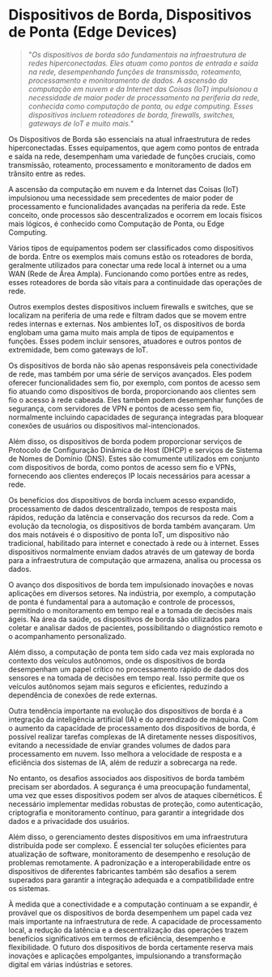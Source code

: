 # Dispositivos de Borda, Dispositivos de Ponta (Edge Devices)

>"*Os dispositivos de borda são fundamentais na infraestrutura de redes hiperconectadas. Eles atuam como pontos de entrada e saída na rede, desempenhando funções de transmissão, roteamento, processamento e monitoramento de dados. A ascensão da computação em nuvem e da Internet das Coisas (IoT) impulsionou a necessidade de maior poder de processamento na periferia da rede, conhecida como computação de ponta, ou edge computing. Esses dispositivos incluem roteadores de borda, firewalls, switches, gateways de IoT e muito mais.*"

Os Dispositivos de Borda são essenciais na atual infraestrutura de redes hiperconectadas. Esses equipamentos, que agem como pontos de entrada e saída na rede, desempenham uma variedade de funções cruciais, como transmissão, roteamento, processamento e monitoramento de dados em trânsito entre as redes.

A ascensão da computação em nuvem e da Internet das Coisas (IoT) impulsionou uma necessidade sem precedentes de maior poder de processamento e funcionalidades avançadas na periferia da rede. Este conceito, onde processos são descentralizados e ocorrem em locais físicos mais lógicos, é conhecido como Computação de Ponta, ou Edge Computing.

Vários tipos de equipamentos podem ser classificados como dispositivos de borda. Entre os exemplos mais comuns estão os roteadores de borda, geralmente utilizados para conectar uma rede local à internet ou a uma WAN (Rede de Área Ampla). Funcionando como portões entre as redes, esses roteadores de borda são vitais para a continuidade das operações de rede.

Outros exemplos destes dispositivos incluem firewalls e switches, que se localizam na periferia de uma rede e filtram dados que se movem entre redes internas e externas. Nos ambientes IoT, os dispositivos de borda englobam uma gama muito mais ampla de tipos de equipamentos e funções. Esses podem incluir sensores, atuadores e outros pontos de extremidade, bem como gateways de IoT.

Os dispositivos de borda não são apenas responsáveis pela conectividade de rede, mas também por uma série de serviços avançados. Eles podem oferecer funcionalidades sem fio, por exemplo, com pontos de acesso sem fio atuando como dispositivos de borda, proporcionando aos clientes sem fio o acesso à rede cabeada. Eles também podem desempenhar funções de segurança, com servidores de VPN e pontos de acesso sem fio, normalmente incluindo capacidades de segurança integradas para bloquear conexões de usuários ou dispositivos mal-intencionados.

Além disso, os dispositivos de borda podem proporcionar serviços de Protocolo de Configuração Dinâmica de Host (DHCP) e serviços de Sistema de Nomes de Domínio (DNS). Estes são comumente utilizados em conjunto com dispositivos de borda, como pontos de acesso sem fio e VPNs, fornecendo aos clientes endereços IP locais necessários para acessar a rede.

Os benefícios dos dispositivos de borda incluem acesso expandido, processamento de dados descentralizado, tempos de resposta mais rápidos, redução da latência e conservação dos recursos da rede. Com a evolução da tecnologia, os dispositivos de borda também avançaram. Um dos mais notáveis é o dispositivo de ponta IoT, um dispositivo não tradicional, habilitado para internet e conectado à rede ou à internet. Esses dispositivos normalmente enviam dados através de um gateway de borda para a infraestrutura de computação que armazena, analisa ou processa os dados.

O avanço dos dispositivos de borda tem impulsionado inovações e novas aplicações em diversos setores. Na indústria, por exemplo, a computação de ponta é fundamental para a automação e controle de processos, permitindo o monitoramento em tempo real e a tomada de decisões mais ágeis. Na área da saúde, os dispositivos de borda são utilizados para coletar e analisar dados de pacientes, possibilitando o diagnóstico remoto e o acompanhamento personalizado.

Além disso, a computação de ponta tem sido cada vez mais explorada no contexto dos veículos autônomos, onde os dispositivos de borda desempenham um papel crítico no processamento rápido de dados dos sensores e na tomada de decisões em tempo real. Isso permite que os veículos autônomos sejam mais seguros e eficientes, reduzindo a dependência de conexões de rede externas.

Outra tendência importante na evolução dos dispositivos de borda é a integração da inteligência artificial (IA) e do aprendizado de máquina. Com o aumento da capacidade de processamento dos dispositivos de borda, é possível realizar tarefas complexas de IA diretamente nesses dispositivos, evitando a necessidade de enviar grandes volumes de dados para processamento em nuvem. Isso melhora a velocidade de resposta e a eficiência dos sistemas de IA, além de reduzir a sobrecarga na rede.

No entanto, os desafios associados aos dispositivos de borda também precisam ser abordados. A segurança é uma preocupação fundamental, uma vez que esses dispositivos podem ser alvos de ataques cibernéticos. É necessário implementar medidas robustas de proteção, como autenticação, criptografia e monitoramento contínuo, para garantir a integridade dos dados e a privacidade dos usuários.

Além disso, o gerenciamento destes dispositivos em uma infraestrutura distribuída pode ser complexo. É essencial ter soluções eficientes para atualização de software, monitoramento de desempenho e resolução de problemas remotamente. A padronização e a interoperabilidade entre os dispositivos de diferentes fabricantes também são desafios a serem superados para garantir a integração adequada e a compatibilidade entre os sistemas.

À medida que a conectividade e a computação continuam a se expandir, é provável que os dispositivos de borda desempenhem um papel cada vez mais importante na infraestrutura de rede. A capacidade de processamento local, a redução da latência e a descentralização das operações trazem benefícios significativos em termos de eficiência, desempenho e flexibilidade. O futuro dos dispositivos de borda certamente reserva mais inovações e aplicações empolgantes, impulsionando a transformação digital em várias indústrias e setores.